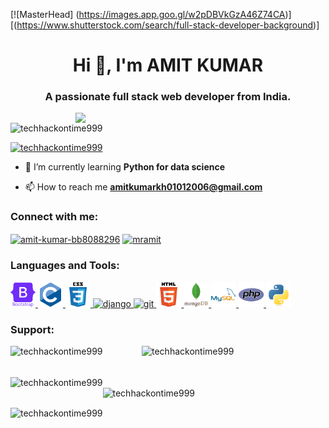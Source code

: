 [![MasterHead] (https://images.app.goo.gl/w2pDBVkGzA46Z74CA)][(https://www.shutterstock.com/search/full-stack-developer-background)]
<h1 align="center">Hi 👋, I'm AMIT KUMAR</h1>
<h3 align="center">A passionate full stack web developer from India.</h3>
<img align="right"width=400"Alt="coding" src="https://images.app.goo.gl/YPjmZf26rGcyJfcJ9">
<p align="left"> <img src="https://komarev.com/ghpvc/?username=techhackontime999&label=Profile%20views&color=0e75b6&style=flat" alt="techhackontime999" /> </p>

<p align="left"> <a href="https://github.com/ryo-ma/github-profile-trophy"><img src="https://github-profile-trophy.vercel.app/?username=techhackontime999" alt="techhackontime999" /></a> </p>

- 🌱 I’m currently learning **Python for data science**

- 📫 How to reach me **amitkumarkh01012006@gmail.com**

<h3 align="left">Connect with me:</h3>
<p align="left">
<a href="https://linkedin.com/in/amit-kumar-bb8088296" target="blank"><img align="center" src="https://raw.githubusercontent.com/rahuldkjain/github-profile-readme-generator/master/src/images/icons/Social/linked-in-alt.svg" alt="amit-kumar-bb8088296" height="30" width="40" /></a>
<a href="https://www.leetcode.com/mramit" target="blank"><img align="center" src="https://raw.githubusercontent.com/rahuldkjain/github-profile-readme-generator/master/src/images/icons/Social/leet-code.svg" alt="mramit" height="30" width="40" /></a>
</p>

<h3 align="left">Languages and Tools:</h3>
<p align="left"> <a href="https://getbootstrap.com" target="_blank" rel="noreferrer"> <img src="https://raw.githubusercontent.com/devicons/devicon/master/icons/bootstrap/bootstrap-plain-wordmark.svg" alt="bootstrap" width="40" height="40"/> </a> <a href="https://www.cprogramming.com/" target="_blank" rel="noreferrer"> <img src="https://raw.githubusercontent.com/devicons/devicon/master/icons/c/c-original.svg" alt="c" width="40" height="40"/> </a> <a href="https://www.w3schools.com/css/" target="_blank" rel="noreferrer"> <img src="https://raw.githubusercontent.com/devicons/devicon/master/icons/css3/css3-original-wordmark.svg" alt="css3" width="40" height="40"/> </a> <a href="https://www.djangoproject.com/" target="_blank" rel="noreferrer"> <img src="https://cdn.worldvectorlogo.com/logos/django.svg" alt="django" width="40" height="40"/> </a> <a href="https://git-scm.com/" target="_blank" rel="noreferrer"> <img src="https://www.vectorlogo.zone/logos/git-scm/git-scm-icon.svg" alt="git" width="40" height="40"/> </a> <a href="https://www.w3.org/html/" target="_blank" rel="noreferrer"> <img src="https://raw.githubusercontent.com/devicons/devicon/master/icons/html5/html5-original-wordmark.svg" alt="html5" width="40" height="40"/> </a> <a href="https://www.mongodb.com/" target="_blank" rel="noreferrer"> <img src="https://raw.githubusercontent.com/devicons/devicon/master/icons/mongodb/mongodb-original-wordmark.svg" alt="mongodb" width="40" height="40"/> </a> <a href="https://www.mysql.com/" target="_blank" rel="noreferrer"> <img src="https://raw.githubusercontent.com/devicons/devicon/master/icons/mysql/mysql-original-wordmark.svg" alt="mysql" width="40" height="40"/> </a> <a href="https://www.php.net" target="_blank" rel="noreferrer"> <img src="https://raw.githubusercontent.com/devicons/devicon/master/icons/php/php-original.svg" alt="php" width="40" height="40"/> </a> <a href="https://www.python.org" target="_blank" rel="noreferrer"> <img src="https://raw.githubusercontent.com/devicons/devicon/master/icons/python/python-original.svg" alt="python" width="40" height="40"/> </a> </p>

<h3 align="left">Support:</h3>
<p><a href="https://www.buymeacoffee.com/techhackontime999"> <img align="left" src="https://cdn.buymeacoffee.com/buttons/v2/default-yellow.png" height="50" width="210" alt="techhackontime999" /></a><a href="https://ko-fi.com/techhackontime999"> <img align="left" src="https://cdn.ko-fi.com/cdn/kofi3.png?v=3" height="50" width="210" alt="techhackontime999" /></a></p><br><br>

<p><img align="left" src="https://github-readme-stats.vercel.app/api/top-langs?username=techhackontime999&show_icons=true&locale=en&layout=compact" alt="techhackontime999" /></p>

<p>&nbsp;<img align="center" src="https://github-readme-stats.vercel.app/api?username=techhackontime999&show_icons=true&locale=en" alt="techhackontime999" /></p>

<p><img align="center" src="https://github-readme-streak-stats.herokuapp.com/?user=techhackontime999&" alt="techhackontime999" /></p>
